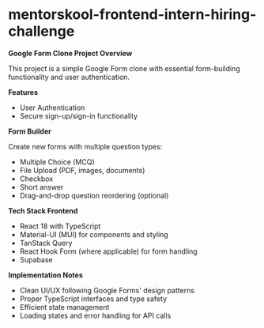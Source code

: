 # mentorskool-frontend-intern-hiring-challenge

**Google Form Clone Project Overview**

This project is a simple Google Form clone with essential form-building functionality and user authentication.

**Features**
- User Authentication
- Secure sign-up/sign-in functionality

**Form Builder**

Create new forms with multiple question types:

- Multiple Choice (MCQ)
- File Upload (PDF, images, documents)
- Checkbox 
- Short answer
- Drag-and-drop question reordering (optional)

**Tech Stack Frontend**

- React 18 with TypeScript
- Material-UI (MUI) for components and styling
- TanStack Query 
- React Hook Form (where applicable) for form handling
- Supabase

**Implementation Notes**

- Clean UI/UX following Google Forms' design patterns
- Proper TypeScript interfaces and type safety
- Efficient state management
- Loading states and error handling for API calls
